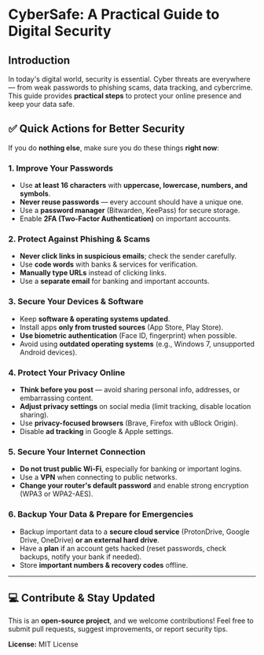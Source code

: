 # CyberSafe: A Practical Guide to Digital Security

## Introduction
In today's digital world, security is essential. Cyber threats are everywhere — from weak passwords to phishing scams, data tracking, and cybercrime. This guide provides **practical steps** to protect your online presence and keep your data safe.

## ✅ Quick Actions for Better Security
If you do **nothing else**, make sure you do these things **right now**:

### **1. Improve Your Passwords**
- Use **at least 16 characters** with **uppercase, lowercase, numbers, and symbols**.
- **Never reuse passwords** — every account should have a unique one.
- Use a **password manager** (Bitwarden, KeePass) for secure storage.
- Enable **2FA (Two-Factor Authentication)** on important accounts.

### **2. Protect Against Phishing & Scams**
- **Never click links in suspicious emails**; check the sender carefully.
- Use **code words** with banks & services for verification.
- **Manually type URLs** instead of clicking links.
- Use a **separate email** for banking and important accounts.

### **3. Secure Your Devices & Software**
- Keep **software & operating systems updated**.
- Install apps **only from trusted sources** (App Store, Play Store).
- **Use biometric authentication** (Face ID, fingerprint) when possible.
- Avoid using **outdated operating systems** (e.g., Windows 7, unsupported Android devices).

### **4. Protect Your Privacy Online**
- **Think before you post** — avoid sharing personal info, addresses, or embarrassing content.
- **Adjust privacy settings** on social media (limit tracking, disable location sharing).
- Use **privacy-focused browsers** (Brave, Firefox with uBlock Origin).
- Disable **ad tracking** in Google & Apple settings.

### **5. Secure Your Internet Connection**
- **Do not trust public Wi-Fi**, especially for banking or important logins.
- Use a **VPN** when connecting to public networks.
- **Change your router's default password** and enable strong encryption (WPA3 or WPA2-AES).

### **6. Backup Your Data & Prepare for Emergencies**
- Backup important data to a **secure cloud service** (ProtonDrive, Google Drive, OneDrive) **or an external hard drive**.
- Have a **plan** if an account gets hacked (reset passwords, check backups, notify your bank if needed).
- Store **important numbers & recovery codes** offline.

---

## 💻 Contribute & Stay Updated
This is an **open-source project**, and we welcome contributions! Feel free to submit pull requests, suggest improvements, or report security tips.

**License:** MIT License
